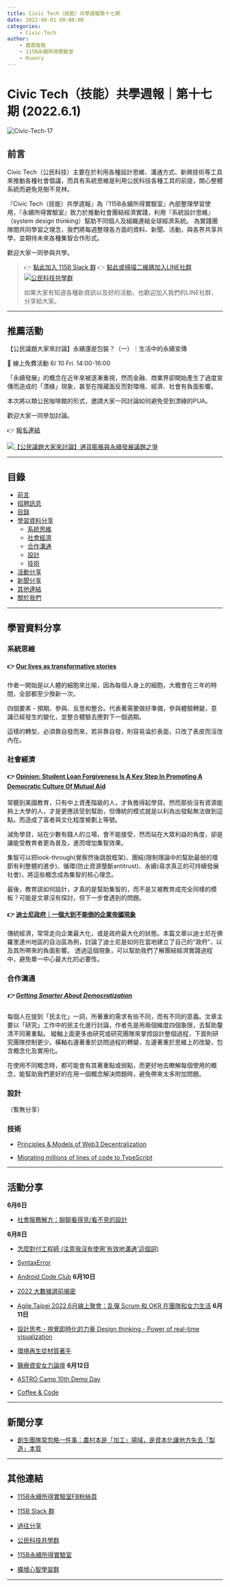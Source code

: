 ```yaml
---
title: Civic Tech（技能）共學週報第十七期
date: 2022-06-01 00:00:00
categories:
	- Civic-Tech
author:
	- 嘉鼎智能
	- 115B永續所得實驗室
	- Huanry
---
```

# Civic Tech（技能）共學週報｜第十七期 (2022.6.1)

![Civic-Tech-17](/img/ct/17.png)

## 前言

Civic Tech（公民科技）主要在於利用各種設計思維、溝通方式、新興技術等工具來推動各種社會倡議，而具有系統思維是利用公民科技各種工具的前提，關心整體系統而避免見樹不見林。

『Civic Tech（技能）共學週報』為『115B永續所得實驗室』內部整理學習使用，『永續所得實驗室』致力於推動社會團結經濟實踐，利用『系統設計思維』（system design thinking）幫助不同個人及組織連結全球經濟系統。
為實踐團隊間共同學習之理念，我們將每週整理各方面的資料、新聞、活動，與各界共享共學，並期待未來各種集智合作形式。

歡迎大家一同參與共學。

>👉  [點此加入 115B Slack 群](https://bit.ly/Slack115b)
>👉  [點此或掃描二維碼加入LINE社群](https://line.me/ti/g2/Dj4AkbdDsY6o4D_CdDUB6Q)
>[![公民科技共學群](/img/產品共學群.jpg)](https://line.me/ti/g2/Dj4AkbdDsY6o4D_CdDUB6Q)
>
>如果大家有知道各種新資訊以及好的活動，也歡迎加入我們的LINE社群，分享給大家。


---
## 推薦活動


【公民議題大家來討論】永續還是包裝？（一）｜生活中的永續宣傳

🔶 線上免費活動 6/ 10 Fri. 14:00-16:00 

「永續發展」的概念在近年來被逐漸重視，然而金融、商業界卻開始產生了過度宣傳而造成的「漂綠」現象，甚至在隱藏面反而對環境、經濟、社會有負面影響。

本次將以類公民咖啡館的形式，邀請大家一同討論如何避免受到漂綠的PUA。

歡迎大家一同參加討論。

👉 [報名連結](https://bit.ly/3wMexG3)

[![【公民議題大家來討論】通貨膨脹與永續發展議題之爭](https://static.accupass.com/eventbanner/2205260701289565041690.jpg)
](https://bit.ly/3wMexG3)

---
## 目錄
- [前言](#前言)
- [招聘訊息](#招聘訊息)
- [目錄](#目錄)
- [學習資料分享](#學習資料分享)
	- [系統思維](#系統思維)
	- [社會經濟](#社會經濟)
	- [合作溝通](#合作溝通)
	- [設計](#設計)
	- [技術](#技術)
- [活動分享](#活動分享)
- [新聞分享](#新聞分享)
- [其他連結](#其他連結)
- [關於我們](#關於我們)

---
## 學習資料分享
### 系統思維

#### 👉 [Our lives as transformative stories](https://uxdesign.cc/our-lives-as-transformative-stories-a6c9b9cf2883)

作者一開始是以人體的細胞來比喻，因為每個人身上的細胞，大概會在三年的時間，全部都至少換新一次。

四個要素 - 預期、參與、反思和整合。代表著需要做好準備，參與體驗轉變，意識已經發生的變化，並整合體驗去應對下一個週期。

這樣的轉型，必須靠自發而來，若非靠自發，則容易淪於表面，只改了表皮而沒改內在。

### 社會經濟

#### 👉 [Opinion: Student Loan Forgiveness Is A Key Step In Promoting A Democratic Culture Of Mutual Aid](https://www.politicususa.com/2022/05/29/opinion-student-loan-forgiveness-is-a-key-step-in-promoting-a-democratic-culture-of-mutual-aid.html)


常聽到美國教育，只有中上資產階級的人，才負擔得起學貸。然而那些沒有資源能夠上大學的人，才是更應該受到幫助，但傳統的模式就是以利為出發點無法做到這點。而造成了富者與文化程度被劃上等號。

減免學貸，站在少數有錢人的立場，會不能接受，然而站在大眾利益的角度，卻是讓能受教育者更為普及，進而增加集智效果。

集智可以把look-through(覺察然後跳脫框架)、團結(限制理論中的幫助最弱的環節有利整體的進步)、循環(防止資源壟斷antitrust)、永續(尋求真正的可持續發展社會)，將這些概念成為集智的核心理念。

最後，教育該如何設計，才真的是幫助集智的，而不是又被教育成完全同樣的模板？可能是文章沒有探討，但下一步會遇到的問題。

#### 👉 [迪士尼政府｜一個大到不能倒的企業帝國現象](https://sustainable-income-lab.github.io/Disney-Government/)

傳統經濟，常常走向企業最大化，或是政府最大化的狀態。本篇文章以迪士尼在佛羅里達州地區的自治區為例，討論了迪士尼是如何在當地建立了自己的“政府”，以及其所帶來的負面影響。
透過這個現象，可以幫助我們了解團結經濟實踐過程中，避免單一中心最大化的必要性。

### 合作溝通

##### 👉 [Getting Smarter About Democratization](https://dscout.com/people-nerds/smarter-democratization)

每個人在提到「民主化」一詞，所著重的需求有些不同，而有不同的意義。文章主要以「研究」工作中的民主化進行討論，作者先是用兩個維度四個象限，去幫助釐清不同著重點。
縱軸上面更多由研究或研究團隊來掌控設計整個過程，下面則研究團隊控制更少。橫軸右邊著重於訪問過程的轉變，左邊著重於思維上的改變，包含概念化及實用化。

在使用不同概念時，都可能會有其著重點或弱點，而更好地去瞭解每個使用的概念，能幫助我們更好的在用一個概念解決問題時，避免帶來太多附加問題。


### 設計

（暫無分享）

### 技術

- [Principles & Models of Web3 Decentralization](https://a16z.com/wp-content/uploads/2022/04/principles-and-models-of-decentralization_miles-jennings_a16zcrypto.pdf)

- [Migrating millions of lines of code to TypeScript](https://stripe.com/blog/migrating-to-typescript)

---
## 活動分享

**6月6日**
- [社會服務解方：聊聊看得見/看不見的設計](https://www.accupass.com/event/2205271413011531283353)

**6月8日**
- [怎麼對付工程師 (注意我沒有使用'有效地溝通'這個詞)](https://www.meetup.com/Women-Who-Code-Taipei/events/285633078/)

- [SyntaxError](https://www.meetup.com/pythonhug/events/286008560/)

- [Android Code Club](https://www.meetup.com/Taiwan-Android-Developer-Study-Group/events/286008541/)
**6月10日**
- [2022 大數據選前揭密](https://www.accupass.com/event/2205090404213807333800)

- [Agile.Taipei 2022.6月線上聚會：乱彈 Scrum 和 OKR 在團隊和女力生活](https://agilecommtw.kktix.cc/events/scrum-okr-team-womanpower)
**6月11日**
- [設計思考 - 視覺即時化的力量 Design thinking - Power of real-time visualization](https://www.accupass.com/event/2205191550376976192200)

- [環境再生從材質著手](https://www.accupass.com/event/2205260253223908202000)

- [醫療資安女力論壇](https://isipevent.kktix.cc/events/e58d0573-copy-1)
**6月12日**
- [ASTRO Camp 10th Demo Day](https://www.accupass.com/event/2205230427401984196940)

- [Coffee & Code](https://www.meetup.com/Innovate-Taiwan/events/286219702/)

---
## 新聞分享

- [創生團隊常忽略一件事：農村本是「加工」場域，是資本化讓地方失去「製造」本質](https://www.thenewslens.com/article/167093)

---
## 其他連結

- [115B永續所得實驗室FB粉絲頁](https://www.facebook.com/%E6%B0%B8%E7%BA%8C%E6%89%80%E5%BE%97%E5%AF%A6%E9%A9%97%E5%AE%A4-102916798609139)

- [115B Slack 群](https://bit.ly/Slack115b)

- [過往分享](/categories/Civic-Tech)

- [公民科技共學群](https://line.me/ti/g2/Dj4AkbdDsY6o4D_CdDUB6Q?utm_source=invitation&utm_medium=link_copy&utm_campaign=default)

- [115B永續所得實驗室](https://line.me/ti/g2/asPFU-0w4o9MIRSBdb4gtg?utm_source=invitation&utm_medium=link_copy&utm_campaign=default)

- [擴增心智學習群](https://line.me/ti/g2/asPFU-0w4o9MIRSBdb4gtg?utm_source=invitation&utm_medium=link_copy&utm_campaign=default)

---